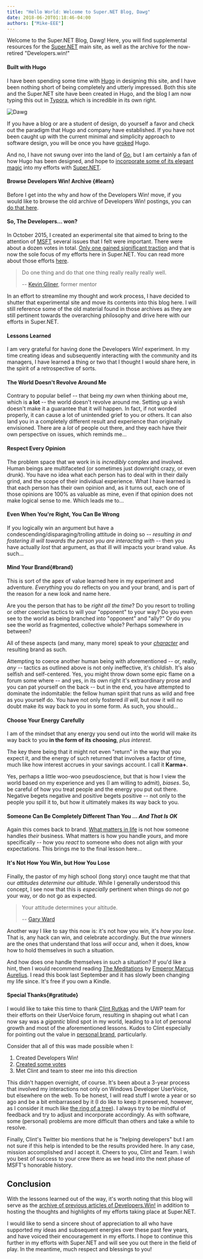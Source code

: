 ```yaml
---
title: "Hello World: Welcome to Super.NET Blog, Dawg"
date: 2018-06-20T01:18:46-04:00
authors: ["Mike-EEE"]
---
```


Welcome to the Super.NET Blog, Dawg!  Here, you will find supplemental resources for the [Super.NET](https://superdotnet.run/) main site, as well as the archive for the now-retired "Developers.win!"

#### Built with Hugo

I have been spending some time with [Hugo](https://gohugo.io) in designing this site, and I have been nothing short of being completely and utterly impressed.  Both this site and the Super.NET site have been created in Hugo, and the blog I am now typing this out in [Typora](https://typora.io/), which is incredible in its own right.

![Dawg](/images/Dawg.jpg)

If you have a blog or are a student of design, do yourself a favor and check out the paradigm that Hugo and company have established.  If you have not been caught up with the current minimal and simplicity approach to software design, you will be once you have [groked](https://en.wikipedia.org/wiki/Grok) Hugo.

And no, I have not swung over into the land of [Go](https://golang.org/), but I am certainly a fan of how Hugo has been designed, and hope to [incorporate some of its elegant magic](https://en.wikipedia.org/wiki/Ren%C3%A9_Girard#Mimetic_desire) into my efforts with [Super.NET](https://github.com/SuperDotNet/Super.NET).

#### Browse Developers Win! Archive {#learn}

Before I get into the why and how of the Developers Win! move, if you would like to browse the old archive of Developers Win! postings, you can [do that here](/categories/developers-win/).

#### So, The Developers... won?

In October 2015, I created an experimental site that aimed to bring to the attention of [MSFT](/2018/06/msft-vs-ms/) several issues that I felt were important.  There were about a dozen votes in total.  [Only one gained significant traction](https://visualstudio.uservoice.com/forums/121579-visual-studio-ide/suggestions/10027638-create-a-ubiquitous-net-client-application-develo) and that is now the sole focus of my efforts here in Super.NET.  You can read more about those efforts [here](https://superdotnet.run).

> Do one thing and do that one thing really really really well.
>
> -- [Kevin Gliner](http://www.kevingliner.com/), former mentor

In an effort to streamline my thought and work process, I have decided to shutter that experimental site and move its contents into this blog here.  I will still reference some of the old material found in those archives as they are still pertinent towards the overarching philosophy and drive here with our efforts in Super.NET.

#### Lessons Learned

I am very grateful for having done the Developers Win! experiment.  In my time creating ideas and subsequently interacting with the community and its managers, I have learned a thing or two that I thought I would share here, in the spirit of a retrospective of sorts.

#### The World Doesn't Revolve Around Me

Contrary to popular belief -- that being *my own* when thinking about me, which is **a lot** -- the world doesn't revolve around me.  Setting up a wish doesn't make it a guarantee that it will happen.  In fact, if not worded properly, it can cause a lot of unintended grief to you or others.  It can also land you in a completely different result and experience than originally envisioned.  There are a *lot* of people out there, and they each have their own perspective on issues, which reminds me...

#### Respect Every Opinion

The problem space that we work in is _incredibly_ complex and involved.  Human beings are multifaceted (or sometimes just downright crazy, or even drunk).  You have no idea what each person has to deal with in their daily grind, and the scope of their individual experience.  What I have learned is that each person has their own opinion and, as it turns out, each one of those opinions are 100% as valuable as mine, even if that opinion does not make logical sense to me.  Which leads me to...

#### Even When You're Right, You Can Be Wrong

If you logically win an argument but have a condescending/disparaging/trolling attitude in doing so -- *resulting in and fostering ill will towards the person you are interacting with* -- then you have actually *lost* that argument, as that ill will impacts your brand value.  As such...

#### Mind Your Brand{#brand}

This is sort of the apex of value learned here in my experiment and adventure.  *Everything* you do reflects on you and your brand, and is part of the reason for a new look and name here.  

Are you the person that has to be *right all the time*?  Do you resort to trolling or other coercive tactics to will your "opponent" to your way?  Do you even see to the world as being branched into "opponent" and "ally?"  Or do you see the world as fragmented, collective whole?  Perhaps somewhere in between?

All of these aspects (and many, many more) speak to your *[character](https://youtu.be/YgxACD-rL5c)* and resulting brand as such.

Attempting to coerce another human being with aforementioned -- or, really, *any* -- tactics as outlined above is not only ineffective, it's *childish*.  It's also selfish and self-centered.  Yes, you might throw down some epic flame on a forum some where -- and yes, in its own right it's extraordinary prose and you can pat yourself on the back -- but in the end, you have attempted to dominate the indomitable: the fellow human spirit that runs as wild and free as you yourself do.  You have not only fostered *ill will*, but now it will no doubt make its way back to you in some form.  As such, you should...

#### Choose Your Energy Carefully

I am of the mindset that any energy you send out into the world will make its way back to you **in the form of its choosing**, *plus interest*.  

The key there being that it might not even "return" in the way that you expect it, and the energy of such returned that involves a factor of time, much like how interest accrues in your savings account.  I call it **Karma+**.  

Yes, perhaps a little woo-woo pseudoscience, but that is how I view the world based on my experience and yes (I am willing to admit), *biases*.  So, be careful of how you treat people and the energy you put out there.  Negative begets negative and positive begets positive -- not only to the people you spill it to, but how it ultimately makes its way back to you.

#### Someone Can Be Completely Different Than You ... *And That Is OK*

Again this comes back to brand.  [What matters in life](https://youtu.be/Oo9buo9Mtos) is not how someone handles *their* business.  What matters is how you handle *yours*, and more specifically -- how you *react* to someone who does not align with your expectations.  This brings me to the final lesson here...

#### It's Not How You Win, but How You Lose

Finally, the pastor of my high school (long story) once taught me that that our _attitudes determine our altitude_.  While I generally understood this concept, I see now that this is *especially* pertinent when things do _not_ go your way, or do not go as expected.  

> Your attitude determines your altitude.
>
> -- [Gary Ward](http://a.co/5DkMaLu)

Another way I like to say this now is: it's not how you win, it's *how you lose*.  That is, any hack can win, and celebrate accordingly.  But the _true_ winners are the ones that understand that loss _will_ occur and, when it does, know how to hold themselves in such a situation.

And how does one handle themselves in such a situation?  If you'd like a hint, then I would recommend reading [The Meditations](http://a.co/cTnzzhM) by [Emperor Marcus Aurelius](https://www.facebook.com/MarcusAureliusEmperor/).  I read this book last September and it has slowly been changing my life since.  It's free if you own a Kindle.

#### Special Thanks{#gratitude}

I would like to take this time to thank [Clint Rutkas](https://twitter.com/ClintRutkas) and the UWP team for their efforts on their UserVoice forum, resulting in shaping out what I can now say was a *gigantic* blind spot in my world, leading to a lot of personal growth and most of the aforementioned lessons.  Kudos to Clint especially for pointing out the value in [personal brand](#brand), particularly.  

Consider that all of this was made possible when I:

1. Created Developers Win!
2. [Created some votes](https://wpdev.uservoice.com/)
3. Met Clint and team to steer me into this direction

This didn't happen overnight, of course.  It's been about a 3-year process that involved my interactions not only on Windows Developer UserVoice, but elsewhere on the web.  To be honest, I will read stuff I wrote a year or so ago and be a bit embarrassed by it (I do like to keep it preserved, however, as I consider it much like [the ring of a tree](https://en.wikipedia.org/wiki/Dendrochronology)).  I always try to be mindful of feedback and try to adjust and incorporate accordingly.  As with software, some (personal) problems are more difficult than others and take a while to resolve.

Finally, Clint's Twitter bio mentions that he is "helping developers" but I am not sure if this help is intended to be the results provided here.  In any case, mission accomplished and I accept it.  Cheers to you, Clint and Team.  I wish you best of success to your crew there as we head into the next  phase of MSFT's honorable history.

## Conclusion

With the lessons learned out of the way, it's worth noting that this blog will serve as the [archive of previous articles of Developers.Win!](/categories/developers-win/) in addition to hosting the thoughts and highlights of my efforts taking place at Super.NET.  

I would like to send a sincere shout of appreciation to all who have supported my ideas and subsequent energies over these past few years, and have voiced their encouragement in my efforts.  I hope to continue this further in my efforts with Super.NET and will see you out there in the field of play.  In the meantime, much respect and blessings to you!